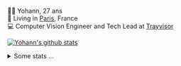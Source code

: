 <p>
  👨🏻 <bold>Yohann</bold>, 27 ans<br/>
  💼 Living in <a href="https://www.google.com/maps?q=paris">Paris</a>, France<br/>
  💻 Computer Vision Engineer and Tech Lead at <a href="https://trayvisor.com/">Trayvisor</a><br/>
</p>

<a href="https://github.com/anuraghazra/github-readme-stats"><img align="center" src="https://github-readme-stats-go94hl40s-yohann84l.vercel.app//api?username=yohann84L&show_icons=true&include_all_commits=true" alt="Yohann's github stats" /> </a>


<details>
  <summary>Some stats ...</summary><br/>
  

<!--START_SECTION:waka-->
![Code Time](http://img.shields.io/badge/Code%20Time-148%20hrs%2018%20mins-blue)

![Profile Views](http://img.shields.io/badge/Profile%20Views-0-blue)

**🐱 My GitHub Data** 

> 🏆 1,173 Contributions in the Year 2022
 > 
> 📦 440.5 kB Used in GitHub's Storage 
 > 
> 🚫 Not Opted to Hire
 > 
> 📜 24 Public Repositories 
 > 
> 🔑 21 Private Repositories  
 > 
**I'm an Early 🐤** 

```text
🌞 Morning    311 commits    ███████░░░░░░░░░░░░░░░░░░   31.22% 
🌆 Daytime    567 commits    ██████████████░░░░░░░░░░░   56.93% 
🌃 Evening    117 commits    ███░░░░░░░░░░░░░░░░░░░░░░   11.75% 
🌙 Night      1 commits      ░░░░░░░░░░░░░░░░░░░░░░░░░   0.1%

```
📅 **I'm Most Productive on Thursday** 

```text
Monday       183 commits    ████░░░░░░░░░░░░░░░░░░░░░   18.37% 
Tuesday      167 commits    ████░░░░░░░░░░░░░░░░░░░░░   16.77% 
Wednesday    170 commits    ████░░░░░░░░░░░░░░░░░░░░░   17.07% 
Thursday     229 commits    █████░░░░░░░░░░░░░░░░░░░░   22.99% 
Friday       224 commits    █████░░░░░░░░░░░░░░░░░░░░   22.49% 
Saturday     14 commits     ░░░░░░░░░░░░░░░░░░░░░░░░░   1.41% 
Sunday       9 commits      ░░░░░░░░░░░░░░░░░░░░░░░░░   0.9%

```


📊 **This Week I Spent My Time On** 

```text
⌚︎ Time Zone: Europe/Paris

💬 Programming Languages: 
Python                   10 hrs 52 mins      █████████████████░░░░░░░░   69.39% 
Jupyter                  1 hr 42 mins        ██░░░░░░░░░░░░░░░░░░░░░░░   10.93% 
JavaScript               1 hr 24 mins        ██░░░░░░░░░░░░░░░░░░░░░░░   8.98% 
HTTP Request             39 mins             █░░░░░░░░░░░░░░░░░░░░░░░░   4.2% 
YAML                     14 mins             ░░░░░░░░░░░░░░░░░░░░░░░░░   1.55%

🔥 Editors: 
PyCharm                  13 hrs 32 mins      █████████████████████░░░░   86.36% 
WebStorm                 1 hr 25 mins        ██░░░░░░░░░░░░░░░░░░░░░░░   9.11% 
VS Code                  42 mins             █░░░░░░░░░░░░░░░░░░░░░░░░   4.53%

💻 Operating System: 
Mac                      15 hrs 40 mins      █████████████████████████   100.0%

```

**I Mostly Code in Python** 

```text
Python                   18 repos            ██████████████░░░░░░░░░░░   56.25% 
Java                     6 repos             ████░░░░░░░░░░░░░░░░░░░░░   18.75% 
JavaScript               2 repos             █░░░░░░░░░░░░░░░░░░░░░░░░   6.25% 
R                        2 repos             █░░░░░░░░░░░░░░░░░░░░░░░░   6.25% 
HTML                     1 repo              ░░░░░░░░░░░░░░░░░░░░░░░░░   3.12%

```



 Last Updated on 18/10/2022 02:42:02 UTC
<!--END_SECTION:waka-->
